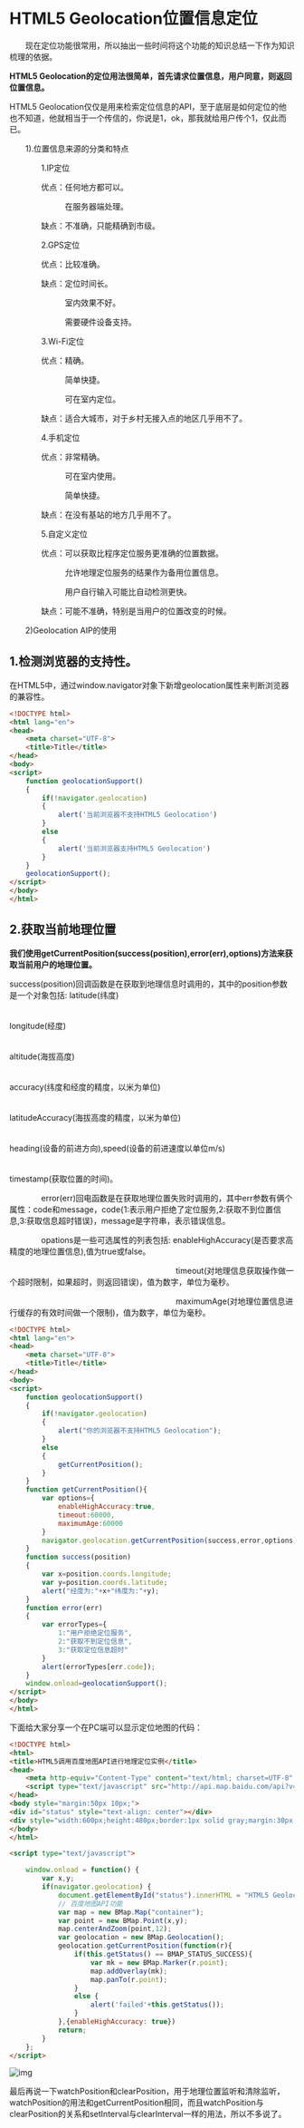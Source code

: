 # HTML5 Geolocation位置信息定位

　　现在定位功能很常用，所以抽出一些时间将这个功能的知识总结一下作为知识梳理的依据。

**HTML5 Geolocation的定位用法很简单，首先请求位置信息，用户同意，则返回位置信息。**

HTML5 Geolocation仅仅是用来检索定位信息的API，至于底层是如何定位的他也不知道，他就相当于一个传信的，你说是1，ok，那我就给用户传个1，仅此而已。

　　1).位置信息来源的分类和特点

　　　　1.IP定位

　　　　优点：任何地方都可以。

　　　　　　　在服务器端处理。

　　　　缺点：不准确，只能精确到市级。

　　　　2.GPS定位

　　　　优点：比较准确。

　　　　缺点：定位时间长。

　　　　　　　室内效果不好。

　　　　　　　需要硬件设备支持。

　　　　3.Wi-Fi定位

　　　　优点：精确。

　　　　　　　简单快捷。

　　　　　　　可在室内定位。

　　　　缺点：适合大城市，对于乡村无接入点的地区几乎用不了。

　　　　4.手机定位

　　　　优点：非常精确。

　　　　　　　可在室内使用。　　

　　　　　　　简单快捷。

　　　　缺点：在没有基站的地方几乎用不了。

　　　　5.自定义定位

　　　　优点：可以获取比程序定位服务更准确的位置数据。

　　　　　　　允许地理定位服务的结果作为备用位置信息。

　　　　　　　用户自行输入可能比自动检测更快。

　　　　缺点：可能不准确，特别是当用户的位置改变的时候。

　　2)Geolocation AIP的使用

## 1.检测浏览器的支持性。

在HTML5中，通过window.navigator对象下新增geolocation属性来判断浏览器的兼容性。

```html
<!DOCTYPE html>
<html lang="en">
<head>
    <meta charset="UTF-8">
    <title>Title</title>
</head>
<body>
<script>
    function geolocationSupport()
    {
        if(!navigator.geolocation)
        {
            alert('当前浏览器不支持HTML5 Geolocation')
        }
        else
        {
            alert('当前浏览器支持HTML5 Geolocation')
        }
    }
    geolocationSupport();
</script>
</body>
</html>
```

## 2.获取当前地理位置

**我们使用getCurrentPosition(success(position),error(err),options)方法来获取当前用户的地理位置。**

success(position)回调函数是在获取到地理信息时调用的，其中的position参数是一个对象包括: latitude(纬度)

　　　　　　　　　　　　　　　　　　　　　　　　　　　　　　　　　　　　　　　　　　　　　　　longitude(经度)

　　　　　　　　　　　　　　　　　　　　　　　　　　　　　　　　　　　　　　　　　　　　　　　altitude(海拔高度)

　　　　　　　　　　　　　　　　　　　　　　　　　　　　　　　　　　　　　　　　　　　　　　　accuracy(纬度和经度的精度，以米为单位)

　　　　　　　　　　　　　　　　　　　　　　　　　　　　　　　　　　　　　　　　　　　　　　　latitudeAccuracy(海拔高度的精度，以米为单位)

　　　　　　　　　　　　　　　　　　　　　　　　　　　　　　　　　　　　　　　　　　　　　　　heading(设备的前进方向),speed(设备的前进速度以单位m/s)

　　　　　　　　　　　　　　　　　　　　　　　　　　　　　　　　　　　　　　　　　　　　　　　timestamp(获取位置的时间)。

　　　　error(err)回电函数是在获取地理位置失败时调用的，其中err参数有俩个属性：code和message，code{1:表示用户拒绝了定位服务,2:获取不到位置信息,3:获取信息超时错误}，message是字符串，表示错误信息。

　　　　opations是一些可选属性的列表包括: enableHighAccuracy(是否要求高精度的地理位置信息),值为true或false。

　　　　　　　　　　　　　　　　　　　　　timeout(对地理信息获取操作做一个超时限制，如果超时，则返回错误)，值为数字，单位为毫秒。

　　　　　　　　　　　　　　　　　　　　　maximumAge(对地理位置信息进行缓存的有效时间做一个限制)，值为数字，单位为毫秒。

```html
<!DOCTYPE html>
<html lang="en">
<head>
    <meta charset="UTF-8">
    <title>Title</title>
</head>
<body>
<script>
    function geolocationSupport()
    {
        if(!navigator.geolocation)
        {
            alert("你的浏览器不支持HTML5 Geolocation");
        }
        else
        {
            getCurrentPosition();
        }
    }
    function getCurrentPosition(){
        var options={
            enableHighAccuracy:true,
            timeout:60000,
            maximumAge:60000
        }
        navigator.geolocation.getCurrentPosition(success,error,options)
    }
    function success(position)
    {
        var x=position.coords.longitude;
        var y=position.coords.latitude;
        alert("经度为:"+x+"纬度为:"+y);
    }
    function error(err)
    {
        var errorTypes={
            1:"用户拒绝定位服务",
            2:"获取不到定位信息",
            3:"获取定位信息超时"
        }
        alert(errorTypes[err.code]);
    }
    window.onload=geolocationSupport();
</script>
</body>
</html>
```



下面给大家分享一个在PC端可以显示定位地图的代码：

```html
<!DOCTYPE html>
<html>
<title>HTML5调用百度地图API进行地理定位实例</title>
<head>
    <meta http-equiv="Content-Type" content="text/html; charset=UTF-8" />
    <script type="text/javascript" src="http://api.map.baidu.com/api?v=2.0&ak=134db1b9cf1f1f2b4427210932b34dcb"></script>
</head>
<body style="margin:50px 10px;">
<div id="status" style="text-align: center"></div>
<div style="width:600px;height:480px;border:1px solid gray;margin:30px auto" id="container"></div>
</body>
</html>

<script type="text/javascript">

    window.onload = function() {
        var x,y;
        if(navigator.geolocation) {
            document.getElementById("status").innerHTML = "HTML5 Geolocation is supported in your browser.";
            // 百度地图API功能
            var map = new BMap.Map("container");
            var point = new BMap.Point(x,y);
            map.centerAndZoom(point,12);
            var geolocation = new BMap.Geolocation();
            geolocation.getCurrentPosition(function(r){
                if(this.getStatus() == BMAP_STATUS_SUCCESS){
                    var mk = new BMap.Marker(r.point);
                    map.addOverlay(mk);
                    map.panTo(r.point);
                }
                else {
                    alert('failed'+this.getStatus());
                }
            },{enableHighAccuracy: true})
            return;
        }
    };
</script>
```

![img](https://images2015.cnblogs.com/blog/1068173/201706/1068173-20170611170947184-2311022.png)

最后再说一下watchPosition和clearPosition，用于地理位置监听和清除监听，watchPosition的用法和getCurrentPosition相同，而且watchPosition与clearPosition的关系和setInterval与clearInterval一样的用法，所以不多说了。
